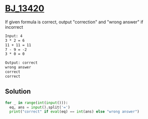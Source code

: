 # [BJ_13420](https://acmicpc.net/problem/13420)

If given formula is correct, output "correction" and "wrong answer" if incorrect

```txt
Input: 4
3 * 2 = 6
11 + 11 = 11
7 - 9 = -2
3 * 0 = 0

Output: correct
wrong answer
correct
correct
```

## Solution

```py
for _ in range(int(input())):
  eq, ans = input().split('=')
  print("correct" if eval(eq) == int(ans) else "wrong answer")
```
